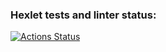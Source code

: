 ### Hexlet tests and linter status:
[![Actions Status](https://github.com/sunn-shinne/frontend-project-lvl2/workflows/hexlet-check/badge.svg)](https://github.com/sunn-shinne/frontend-project-lvl2/actions)